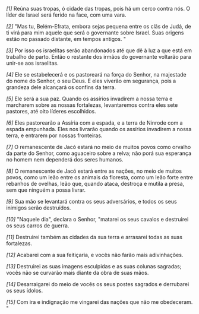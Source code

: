 *[1]* Reúna suas tropas, ó cidade das tropas, pois há um cerco contra nós. O líder de Israel será ferido na face, com uma vara.

*[2]* "Mas tu, Belém-Efrata, embora sejas pequena entre os clãs de Judá, de ti virá para mim aquele que será o governante sobre Israel. Suas origens estão no passado distante, em tempos antigos. "

*[3]* Por isso os israelitas serão abandonados até que dê à luz a que está em trabalho de parto. Então o restante dos irmãos do governante voltarão para unir-se aos israelitas.

*[4]* Ele se estabelecerá e os pastoreará na força do Senhor, na majestade do nome do Senhor, o seu Deus. E eles viverão em segurança, pois a grandeza dele alcançará os confins da terra.

*[5]* Ele será a sua paz. Quando os assírios invadirem a nossa terra e marcharem sobre as nossas fortalezas, levantaremos contra eles sete pastores, até oito líderes escolhidos.

*[6]* Eles pastorearão a Assíria com a espada, e a terra de Ninrode com a espada empunhada. Eles nos livrarão quando os assírios invadirem a nossa terra, e entrarem por nossas fronteiras.

*[7]* O remanescente de Jacó estará no meio de muitos povos como orvalho da parte do Senhor, como aguaceiro sobre a relva; não porá sua esperança no homem nem dependerá dos seres humanos.

*[8]* O remanescente de Jacó estará entre as nações, no meio de muitos povos, como um leão entre os animais da floresta, como um leão forte entre rebanhos de ovelhas, leão que, quando ataca, destroça e mutila a presa, sem que ninguém a possa livrar.

*[9]* Sua mão se levantará contra os seus adversários, e todos os seus inimigos serão destruídos.

*[10]* "Naquele dia", declara o Senhor, "matarei os seus cavalos e destruirei os seus carros de guerra.

*[11]* Destruirei também as cidades da sua terra e arrasarei todas as suas fortalezas.

*[12]* Acabarei com a sua feitiçaria, e vocês não farão mais adivinhações.

*[13]* Destruirei as suas imagens esculpidas e as suas colunas sagradas; vocês não se curvarão mais diante da obra de suas mãos.

*[14]* Desarraigarei do meio de vocês os seus postes sagrados e derrubarei os seus ídolos.

*[15]* Com ira e indignação me vingarei das nações que não me obedeceram. "

